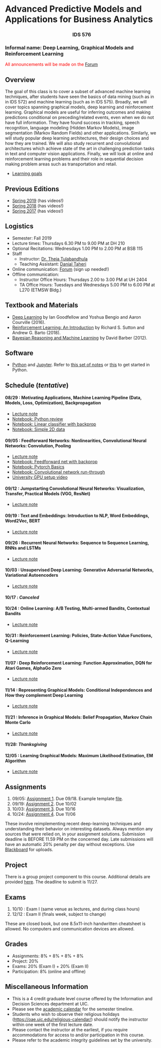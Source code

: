 # Advanced Predictive Models and Applications for Business Analytics
### <center> IDS 576 </center> 

### Informal name: Deep Learning, Graphical Models and Reinforcement Learning

<span style="color:red">All announcements will be made on the [Forum](https://forum.chicagods.com) </span>


## Overview

The goal of this class is to cover a subset of advanced machine learning techniques, after students have seen the basics of data mining (such as in in IDS 572) and machine learning (such as in IDS 575). Broadly, we will cover topics spanning graphical models, deep learning and reinforcement learning. Graphical models are useful for inferring outcomes and making predictions conditional on preceding/related events, even when we do not have full information. They have found success in tracking, speech recognition, language modeling (Hidden Markov Models), image segmentation (Markov Random Fields) and other applications. Similarly, we will study popular deep learning architectures, their design choices and how they are trained. We will also study recurrent and convolutional architectures which achieve state of the art in challenging prediction tasks in text and computer vision applications. Finally, we will look at online and reinforcement learning problems and their role in sequential decision making problem areas such as transportation and retail.

 - [Learning goals](https://chicagodatascience.github.io/f19/576/Learning_Goals_576.pdf)

## Previous Editions

 - [Spring 2019](https://chicagodatascience.github.io/s19/576/) (has videos!)
 - [Spring 2018](https://chicagodatascience.github.io/s18/576/) (has videos!)
 - [Spring 2017](https://chicagodatascience.github.io/s17/576/) (has videos!)

## Logistics

 - Semester: Fall 2019
 - Lecture times: Thursdays 6.30 PM to 9.00 PM at DH 210
 - Optional Recitations: Wednesdays 1.00 PM to 2.00 PM at BSB 115
 - Staff
    - Instructor: [Dr. Theja Tulabandhula](http://theja.org) 
    - Teaching Assistant: [Danial Taheri](https://business.uic.edu/profiles/danial-mohseni-taheri/)
 - Online communication: [Forum](https://forum.chicagods.com) (sign up needed!)
 - Offline communication:
    - Instructor Office Hours: Thursdays 2.00 to 3.00 PM at UH 2404
    - TA Office Hours: Tuesdays and Wednesdays 5.00 PM to 6.00 PM at L270 (ETMSW Bldg.)

## Textbook and Materials

 - [Deep Learning](https://www.deeplearningbook.org/) by Ian Goodfellow and Yoshua Bengio and Aaron Courville (2016).
 - [Reinforcement Learning: An Introduction](http://incompleteideas.net/book/the-book-2nd.html) by Richard S. Sutton and Andrew G. Barto (2018).
 - [Bayesian Reasoning and Machine Learning](http://web4.cs.ucl.ac.uk/staff/D.Barber/pmwiki/pmwiki.php?n=Brml.HomePage) by David Barber (2012).

## Software

 - [Python](https://www.python.org/) and [Jupyter](https://jupyter.org/). Refer to [this set of notes](https://ocw.mit.edu/courses/electrical-engineering-and-computer-science/6-189-a-gentle-introduction-to-programming-using-python-january-iap-2011/lectures/) or [this](http://stanfordpython.com/) to get started in Python.
 

## Schedule (_tentative_)

#### 08/29 : Motivating Applications, Machine Learning Pipeline  (Data, Models, Loss, Optimization), Backpropagation

 - [Lecture note](https://chicagodatascience.github.io/f19/576/lec01.pdf)
 - [Notebook: Python review](https://chicagodatascience.github.io/f19/576/Python_Review_IDS576.ipynb)
 - [Notebook: Linear classifier with backprop](https://chicagodatascience.github.io/f19/576/Linear_Classifier_Example.ipynb)
 - [Notebook: Simple 2D data](https://chicagodatascience.github.io/f19/576/Data_Linear_Classifier.ipynb)

#### 09/05 : Feedforward Networks: Nonlinearities, Convolutional Neural Networks: Convolution, Pooling

 - [Lecture note](https://chicagodatascience.github.io/f19/576/lec02.pdf)
 - [Notebook: Feedforward net with backprop](https://chicagodatascience.github.io/f19/576/FFN_Classifier_Example.ipynb)
 - [Notebook: Pytorch Basics](https://github.com/sotte/pytorch_tutorial)
 - [Notebook: Convolutional network run-through](https://chicagodatascience.github.io/f19/576/ConvolutionalNet_Classifier_Example.ipynb)
 - [University GPU setup video](https://youtu.be/n3R--1PYPeg)

#### 09/12 : Jumpstarting Convolutional Neural Networks: Visualization, Transfer, Practical Models (VGG, ResNet)

 - [Lecture note](https://chicagodatascience.github.io/f19/576/lec03.pdf)

#### 09/19 : Text and Embeddings: Introduction to NLP, Word Embeddings, Word2Vec, BERT

 - [Lecture note](https://chicagodatascience.github.io/f19/576/lec04.pdf)

#### 09/26 : Recurrent Neural Networks: Sequence to Sequence Learning, RNNs and LSTMs

 - [Lecture note](https://chicagodatascience.github.io/f19/576/lec05.pdf)

#### 10/03 : Unsupervised Deep Learning: Generative Adversarial Networks, Variational Autoencoders

 - [Lecture note](https://chicagodatascience.github.io/f19/576/lec06.pdf)

#### 10/17 : _Canceled_


#### 10/24 : Online Learning: A/B Testing, Multi-armed Bandits, Contextual Bandits 

 - [Lecture note](https://chicagodatascience.github.io/f19/576/lec07.pdf)

#### 10/31 : Reinforcement Learning: Policies, State-Action Value Functions, Q-Learning 

 - [Lecture note](https://chicagodatascience.github.io/f19/576/lec08.pdf)

#### 11/07 : Deep Reinforcement Learning: Function Approximation, DQN for Atari Games, AlphaGo Zero 

 - [Lecture note](https://chicagodatascience.github.io/f19/576/lec09.pdf)

#### 11/14 : Representing Graphical Models: Conditional Independences and How they complement Deep Learning

 - [Lecture note](https://chicagodatascience.github.io/f19/576/lec10.pdf)

#### 11/21 : Inference in Graphical Models: Belief Propagation, Markov Chain Monte Carlo

 - [Lecture note](https://chicagodatascience.github.io/f19/576/lec11.pdf)

#### 11/28: _Thanksgiving_

#### 12/05 : Learning Graphical Models: Maximum Likelihood Estimation, EM Algorithm 

 - [Lecture note](https://chicagodatascience.github.io/f19/576/lec12.pdf)

## Assignments

1. 09/05: [Assignment 1](https://chicagodatascience.github.io/f19/576/assignment01.pdf). Due 09/18. Example template [file](https://chicagodatascience.github.io/f19/576/Assignment1_Template.ipynb).
2. 09/19: [Assignment 2](https://chicagodatascience.github.io/f19/576/assignment02.pdf). Due 10/02
3. 10/03: [Assignment 3](https://chicagodatascience.github.io/f19/576/assignment03.pdf). Due 10/16
4. 10/24: [Assignment 4](https://chicagodatascience.github.io/f19/576/assignment04.pdf). Due 11/06

These involve reimplementing recent deep-learning techniques and understanding their behavior on interesting datasets. Always mention any sources that were relied on, in your assignment solutions. Submission deadline is BEFORE 11.59 PM on the concerned day. Late submissions will have an automatic 20% penalty per day without exceptions. Use [Blackboard](https://uic.blackboard.com/) for uploads.

## Project

There is a group project component to this course. Additional details are provided [here](https://chicagodatascience.github.io/f19/576/project_instructions.pdf). The deadline to submit is 11/27.


## Exams

1. 10/10 : Exam I (same venue as lectures, and during class hours)
2. 12/12 : Exam II (finals week, subject to change)

These are closed book, but one 8.5x11-inch handwritten cheatsheet is allowed.  No computers and communication devices are allowed.

## Grades

 - Assignments: 8% + 8% + 8% + 8%
 - Project: 20%
 - Exams: 20% (Exam I) + 20% (Exam II)
 - Participation: 8% (online and offline)


## Miscellaneous Information

 - This is a 4 credit graduate level course offered by the Information and Decision Sciences department at UIC.
 - Please see the [academic calendar](https://catalog.uic.edu/ucat/academic-calendar/) for the semester timeline.
 - Students who wish to observe their religious holidays (https://oae.uic.edu/religious-calendar/) should notify the instructor within one week of the first lecture date. 
 - Please contact the instructor at the earliest, if you require accommodations for access to and/or participation in this course.
 - Please refer to the academic integrity guidelines set by the university.
